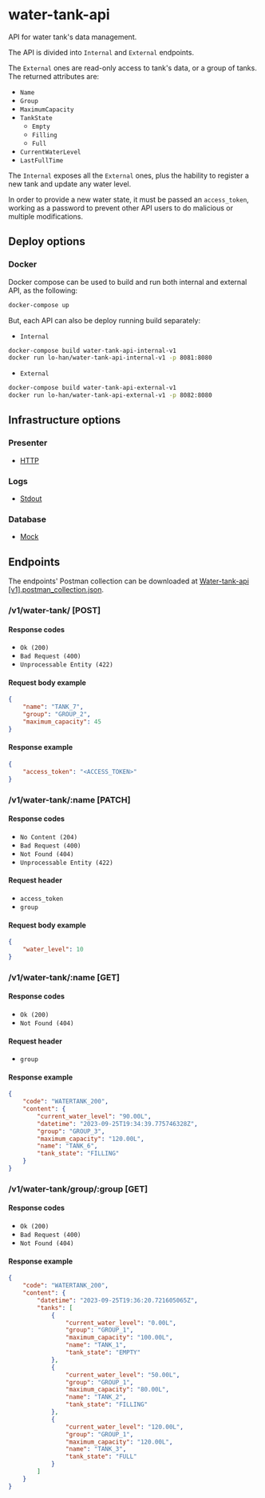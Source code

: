 # water-tank-api
API for water tank's data management.

The API is divided into `Internal` and `External` endpoints.

The `External` ones are read-only access to tank's data, or a group of tanks.
The returned attributes are:

- `Name`
- `Group`
- `MaximumCapacity`
- `TankState`
  - `Empty`
  - `Filling`
  - `Full`
- `CurrentWaterLevel`
- `LastFullTime`

The `Internal` exposes all the `External` ones, plus the hability to register a new tank
and update any water level.

In order to provide a new water state, it must be passed an `access_token`,
working as a password to prevent other API users to do malicious or multiple modifications.

## Deploy options

### Docker

Docker compose can be used to build and run both internal and external API, as the following:
``` bash
docker-compose up
```

But, each API can also be deploy running build separately:

- `Internal`

``` bash
docker-compose build water-tank-api-internal-v1
docker run lo-han/water-tank-api-internal-v1 -p 8081:8080
```

- `External`

``` bash
docker-compose build water-tank-api-external-v1
docker run lo-han/water-tank-api-external-v1 -p 8082:8080
```

## Infrastructure options

### Presenter

- [HTTP](infra/web/routes/routes_internal.go)

### Logs

- [Stdout](infra/stdout/stdout.go)

### Database

- [Mock](infra/database/mock/database_mock.go)

## Endpoints

The endpoints' Postman collection can be downloaded at [Water-tank-api [v1].postman_collection.json](docs/postman_requests/Water-tank-api%20[v1].postman_collection.json).


### /v1/water-tank/ [POST]

#### Response codes

- `Ok (200)`
- `Bad Request (400)`
- `Unprocessable Entity (422)`

#### Request body example
``` json
{
    "name": "TANK_7",
    "group": "GROUP_2",
    "maximum_capacity": 45
}
```

#### Response example
``` json
{
    "access_token": "<ACCESS_TOKEN>"
}
```

### /v1/water-tank/:name [PATCH]

#### Response codes

- `No Content (204)`
- `Bad Request (400)`
- `Not Found (404)`
- `Unprocessable Entity (422)`

#### Request header

- `access_token`
- `group`

#### Request body example
``` json
{
    "water_level": 10
}
```

### /v1/water-tank/:name [GET]

#### Response codes

- `Ok (200)`
- `Not Found (404)`

#### Request header

- `group`

#### Response example
``` json
{
    "code": "WATERTANK_200",
    "content": {
        "current_water_level": "90.00L",
        "datetime": "2023-09-25T19:34:39.775746328Z",
        "group": "GROUP_3",
        "maximum_capacity": "120.00L",
        "name": "TANK_6",
        "tank_state": "FILLING"
    }
}
```

### /v1/water-tank/group/:group [GET]

#### Response codes

- `Ok (200)`
- `Bad Request (400)`
- `Not Found (404)`

#### Response example
``` json
{
    "code": "WATERTANK_200",
    "content": {
        "datetime": "2023-09-25T19:36:20.721605065Z",
        "tanks": [
            {
                "current_water_level": "0.00L",
                "group": "GROUP_1",
                "maximum_capacity": "100.00L",
                "name": "TANK_1",
                "tank_state": "EMPTY"
            },
            {
                "current_water_level": "50.00L",
                "group": "GROUP_1",
                "maximum_capacity": "80.00L",
                "name": "TANK_2",
                "tank_state": "FILLING"
            },
            {
                "current_water_level": "120.00L",
                "group": "GROUP_1",
                "maximum_capacity": "120.00L",
                "name": "TANK_3",
                "tank_state": "FULL"
            }
        ]
    }
}
```
